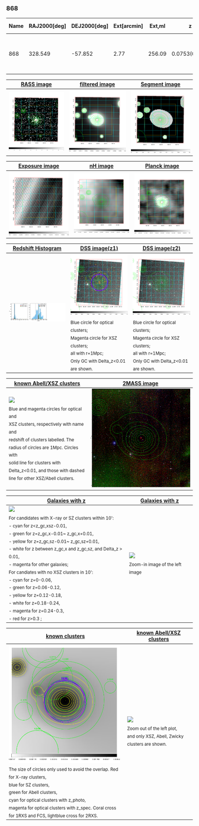 <div STYLE="page-break-after: always;"></div>

### 868

|Name|RAJ2000[deg]|DEJ2000[deg] |Ext[arcmin]| Ext,ml | z | z_src| C|GC(XSZ,Delta_z<0.01)| GC(OPT,Delta_z<0.01)|GC| R_sig[arcmin] | R500[arcmin] | R500[Mpc]| CRsig[c/s] | CR500[c/s] |L500[1E44 erg/s]|F500[1E-12 erg/s/cm^2]| M500[1E14 Msun]|Tx[keV]|Cnt_sig|Beta|Rc[arcmin]|Comment|Alias|
|---|---|---|---|---|---|------|---|--------|---------|----------|---|---|---|---|---|---|---|---|---|---|---|---|---|---|
|868| 328.549| -57.852| 2.77| 256.09| 0.0753(0.005)| z1, z_xsz| B| MCXC, PSZ2, Tar, XB| A, W| A, MCXC, N, PSZ2, Tar, W, XB| 22.725| 12.377| 1.061| 0.838(0.079)| 0.779(0.074)| 2.086(0.092)| 15.007(0.663)| 3.65(0.08)| 4.87(0.07)| 301.0| 0.723(-0.043+0.052)| 4.129(-0.472+0.533)| -| k348|

|[RASS image](../image/868/868_img.pdf)|[filtered image](../image/868/868_fil.pdf)|[Segment image](../image/868/868_seg.pdf)|
|-------------------|--------------------|-------------------|
| <img src="../image/868/868_img.png" width="300">  | <img src="../image/868/868_fil.png" width="300">   | <img src="../image/868/868_seg.png" width="300">  |

|[Exposure image](../image/868/868_mex.pdf)| [nH image](../image/868/868_nh.pdf)| [Planck image](../image/868/868_p.pdf)|
|-------------------|--------------------|-------------------|
|<img src="../image/868/868_mex.png" width="300">   | <img src="../image/868/868_nh.png" width="300">    | <img src="../image/868/868_p.png" width="300"> |

|[Redshift Histogram](../image/868/868_zg.pdf) | [DSS image(z1)](../image/868/868_dss_z1.pdf)      |  [DSS image(z2)](../image/868/868_dss_z2.pdf)    |
|-------------------|--------------------|-------------------|
|<img src="../image/868/868_zg.png" width="300"> |<img src="../image/868/868_dss_z1.png" width="300"> <sub><br>Blue circle for optical clusters; <br>Magenta circle for XSZ clusters; <br>all with r=1Mpc; <br>Only GC with Delta_z<0.01 are shown. </sub>| <img src="../image/868/868_dss_z2.png" width="300"><sub><br>Blue circle for optical clusters; <br>Magenta circle for XSZ clusters; <br>all with r=1Mpc; <br>Only GC with Delta_z<0.01 are shown. </sub> |

|[known Abell/XSZ clusters](../image/868/868_m.pdf) | [2MASS image](../image/868/868_2mass.pdf)      |
|-------------------|-------------------|
|<img src=../image/868/868_m.png width="300"> <br><sub>Blue and magenta circles for optical and <br>XSZ clusters, respectively with name and <br>redshift of clusters labelled. The <br>radius of circles are 1Mpc. Circles with <br>solid line for clusters with <br>Delta_z<0.01, and those with dashed <br>line for other XSZ/Abell clusters.        </sub>|<img src="../image/868/868_2mass.png" width="300">  |

|[Galaxies with z](../image/868/868_opt_ned.pdf) |[Galaxies with z](../image/868/868_opt_ned_zoom.pdf) |
|-------------------|-------------------|
| <img src=../image/868/868_opt_ned.png width="300"> <br><sub> For candidates with X-ray or SZ clusters within 10': <br> - cyan for z<z_gc,xsz-0.01, <br> - green for z=z_gc,x-0.01~ z_gc,x+0.01, <br> - yellow for z=z_gc,sz-0.01~ z_gc,sz+0.01, <br> - white for z between z_gc,x and z_gc,sz, and Delta_z > 0.01, <br> - magenta for other galaxies; <br>For candiates with no XSZ clusters in 10': <br> - cyan for z=0-0.06, <br> - green for z=0.06-0.12, <br> - yellow for z=0.12-0.18, <br> - white for z=0.18-0.24, <br> - magenta for z=0.24-0.3, <br> - red for z>0.3 ;  </sub>|<img src=../image/868/868_opt_ned_zoom.png width="300">  <br><sub> Zoom-in image of the left image</sub>|

|[known clusters](../image/868/868_gc.pdf) |[known Abell/XSZ clusters](../image/868/868_gc_large.pdf) |
|-------------------|-------------------|
| <img src=../image/868/868_gc.png width="300"> <br><sub> The size of circles only used to avoid the overlap. Red for X-ray clusters, <br> blue for SZ clusters, <br> green for Abell clusters, <br> cyan for optical clusters with z_photo, <br> magenta for optical clusters with z_spec. Coral cross for 1RXS and FCS, lightblue cross for 2RXS. </sub>|<img src=../image/868/868_gc_large.png width="300"> <br><sub> Zoom out of the left plot, <br> and only XSZ, Abell, Zwicky clusters are shown. </sub> |




